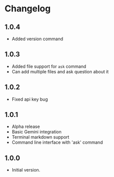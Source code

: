 # Changelog

## 1.0.4

- Added version command

## 1.0.3

- Added file support for `ask` command
- Can add multiple files and ask question about it

## 1.0.2

- Fixed api key bug

## 1.0.1

- Alpha release
- Basic Gemini integration
- Terminal markdown support
- Command line interface with 'ask' command

## 1.0.0

- Initial version.
